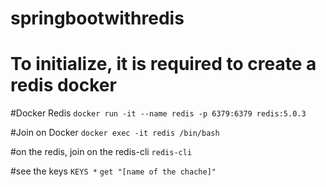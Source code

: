 # springbootwithredis
# To initialize, it is required to create a redis docker
#Docker Redis 
`docker run -it --name redis -p 6379:6379 redis:5.0.3`

#Join on Docker
`docker exec -it redis /bin/bash`

#on the redis, join on the redis-cli
`redis-cli` 

#see the keys
`KEYS *`
`get "[name of the chache]"`